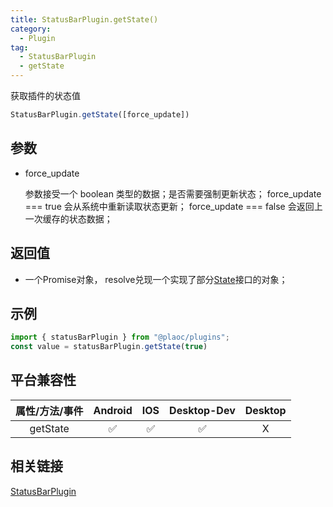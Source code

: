 ```yaml
---
title: StatusBarPlugin.getState()
category:
  - Plugin
tag:
  - StatusBarPlugin
  - getState 
---
```


获取插件的状态值

```js
StatusBarPlugin.getState([force_update])
```

## 参数

  - force_update

    参数接受一个 boolean 类型的数据；是否需要强制更新状态；
    force_update === true 会从系统中重新读取状态更新；
    force_update === false 会返回上一次缓存的状态数据；


## 返回值

  - 一个Promise对象， resolve兑现一个实现了部分[State](../state/index.md)接口的对象；

## 示例
```js
import { statusBarPlugin } from "@plaoc/plugins";
const value = statusBarPlugin.getState(true)
```


## 平台兼容性

| 属性/方法/事件 | Android | IOS | Desktop-Dev | Desktop |
|:------------:|:-------:|:---:|:-----------:|:-------:|
| getState     | ✅      | ✅  | ✅          | X       |

## 相关链接

[StatusBarPlugin](./index.md)



